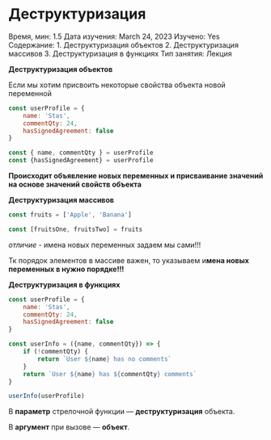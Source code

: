 # Деструктуризация

Время, мин: 1.5
Дата изучения: March 24, 2023
Изучено: Yes
Содержание: 1. Деструктуризация объектов
2. Деструктуризация массивов
3. Деструктуризация в функциях
Тип занятия: Лекция

**Деструктуризация объектов** 

Если мы хотим присвоить некоторые свойства объекта новой переменной

```jsx
const userProfile = {
	name: 'Stas',
	commentQty: 24,
	hasSignedAgreement: false
}

const { name, commentQty } = userProfile
const {hasSignedAgreement} = userProfile
```

**Происходит объявление новых переменных и присваивание значений на основе значений свойств объекта**

**Деструктуризация массивов**

```jsx
const fruits = ['Apple', 'Banana']

const [fruitsOne, fruitsTwo] = fruits
```

*отличие* - имена новых переменных задаем мы сами!!! 

Тк порядок элементов в массиве важен, то указываем и**мена новых переменных в нужно порядке!!!**

**Деструктуризация в функциях**

```jsx
const userProfile = {
	name: 'Stas',
	commentQty: 24,
	hasSignedAgreement: false
}

const userInfo = ({name, commentQty}) => {
	if (!commentQty) {
		return `User ${name} has no comments`
	} 
	return `User ${name} has ${commentQty} comments`
}

userInfo(userProfile)
```

В **параметр** стрелочной функции — **деструктуризация** объекта.

В **аргумент** при вызове — **объект**.
